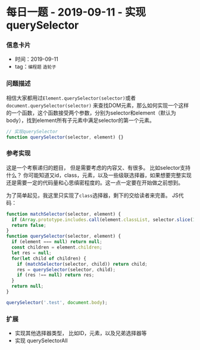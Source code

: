 # 每日一题 - 2019-09-11 - 实现querySelector

### 信息卡片

- 时间：2019-09-11
- tag：`编程题` `造轮子`

### 问题描述

相信大家都用过`Element.querySelector(selector)`或者`document.querySelector(selector)` 来查找DOM元素，那么如何实现一个这样的一个函数，这个函数接受两个参数，分别为selector和element（默认为body），找到element所有子元素中满足selector的第一个元素。

```js
// 实现querySelector
function querySelector(selector, element) {}
```

### 参考实现

这是一个考察递归的题目， 但是需要考虑的内容又、有很多。 比如selector支持什么？ 你可能知道又id，class，元素，以及一些级联选择器，如果想要完整实现还是需要一定的代码量和心思缜密程度的。这一点一定要在开始做之前想到。

为了简单起见，我这里只实现了`class`选择器，剩下的交给读者来完善。 JS代码：

```js
function matchSelector(selector, element) {
  if (Array.prototype.includes.call(element.classList, selector.slice(1))) return true;
  return false;
}
function querySelector(selector, element) {
  if (element === null) return null;
  const children = element.children;
  let res = null;
  for(let child of children) {
    if (matchSelector(selector, child)) return child;
    res = querySelector(selector, child);
    if (res !== null) return res;
  }
  return null;
}

querySelector('.test', document.body);
```

### 扩展

- 实现其他选择器类型， 比如ID，元素，以及兄弟选择器等
- 实现 querySelectorAll
